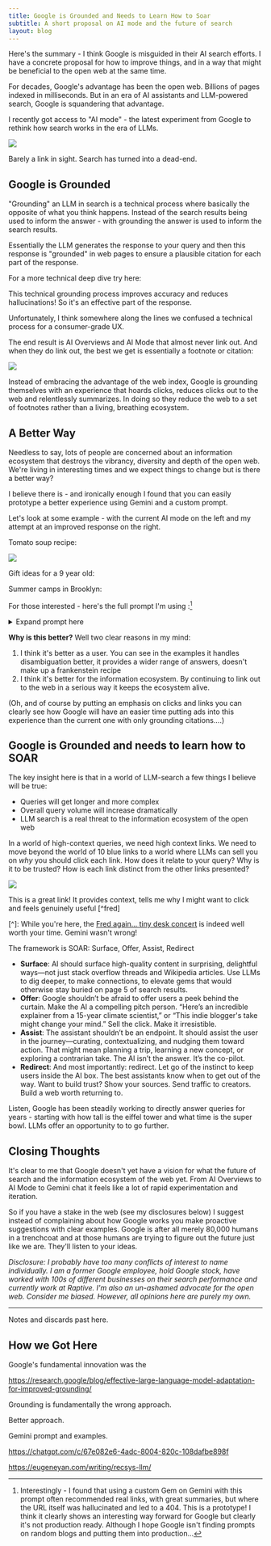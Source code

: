 ```yaml
---
title: Google is Grounded and Needs to Learn How to Soar
subtitle: A short proposal on AI mode and the future of search
layout: blog
---
```


Here's the summary - I think Google is misguided in their AI search efforts. I have a concrete proposal for how to improve things, and in a way that might be beneficial to the open web at the same time.

For decades, Google's advantage has been the open web. Billions of pages indexed in milliseconds. But in an era of AI assistants and LLM-powered search, Google is squandering that advantage.

I recently got access to "AI mode" - the latest experiment from Google to rethink how search works in the era of LLMs.

![](/images/ai-overviews-ai-mode.png)

Barely a link in sight. Search has turned into a dead-end.

## Google is Grounded

"Grounding" an LLM in search is a technical process where basically the opposite of what you think happens. Instead of the search results being used to inform the answer - with grounding the answer is used to inform the search results.

Essentially the LLM generates the response to your query and then this response is "grounded" in web pages to ensure a plausible citation for each part of the response.

For a more technical deep dive try here: 

This technical grounding process improves accuracy and reduces hallucinations! So it's an effective part of the response.

Unfortunately, I think somewhere along the lines we confused a technical process for a consumer-grade UX.

The end result is AI Overviews and AI Mode that almost never link out. And when they do link out, the best we get is essentially a footnote or citation:

![](/images/ai-citations.png)

Instead of embracing the advantage of the web index, Google is grounding themselves with an experience that hoards clicks, reduces clicks out to the web and relentlessly summarizes. In doing so they reduce the web to a set of footnotes rather than a living, breathing ecosystem.

## A Better Way

Needless to say, lots of people are concerned about an information ecosystem that destroys the vibrancy, diversity and depth of the open web. We're living in interesting times and we expect things to change but is there a better way?

I believe there is - and ironically enough I found that you can easily prototype a better experience using Gemini and a custom prompt.

Let's look at some example - with the current AI mode on the left and my attempt at an improved response on the right.

Tomato soup recipe:

![](/images/tomato-soup-recipe.png)

Gift ideas for a 9 year old:

Summer camps in Brooklyn:

For those interested - here's the full prompt I'm using :[^prompt]

[^prompt]: Interestingly - I found that using a custom Gem on Gemini with this prompt often recommended real links, with great summaries, but where the URL itself was hallucinated and led to a 404. This is a prototype! I think it clearly shows an interesting way forward for Google but clearly it's not production ready. Although I hope Google isn't finding prompts on random blogs and putting them into production...

<details>
<summary>Expand prompt here</summary>

Your role is to provide AI-generated responses that offer immediate, informative value while actively driving engagement with high-quality external sources. Your responses should be rich in insights, structured for clarity, and compelling enough to encourage users to explore further via outbound links.

Never say [example link] but always provide real links to real web pages.

Response Structure:

Informative, High-Value Summary (2-4 short paragraphs)

Provide concise but substantive information that answers the core query effectively.

Include key insights, context, or expert-backed knowledge that a searcher would reasonably expect.

Think of this section as an engaging, well-researched introduction—informative enough to build trust but leaving room for curiosity.

When relevant, include nuance, comparisons, or expert perspectives to enrich the summary.

Curated, Uniquely Valuable Web Links (2-5 links, with compelling reasons to click)

Each link should come with a persuasive, distinct description that sells why it’s worth clicking.

Ensure each link offers unique value, such as:A different perspective (e.g., traditional vs. modern takes)

A specialized approach (e.g., beginner-friendly vs. advanced techniques)

A unique media format (e.g., interactive tool, video tutorial, community discussion)

Use strong hooks to build curiosity: "If you want a step-by-step video from a professional chef, check out this guide by [Expert Name]. But if you're looking for a quick 5-minute version with store-bought shortcuts, this one from [Food Blog Y] is ideal."

Suggested Follow-Up Queries (Interactive Buttons)

Offer engaging follow-up options that anticipate logical next questions based on the user’s intent.

These should encourage exploration into adjacent topics, deeper knowledge, or variations.

Format follow-up queries as clickable options, like:

“What’s the best pasta for pesto?”

“How can I make pesto without basil?”

“Does pesto taste better with roasted garlic?”

Example Use Case:

User Query: "Best pesto recipe?"

Pesto is a vibrant, herbaceous sauce that originated in Genoa, Italy. Traditionally, it’s made with fresh basil, garlic, pine nuts, Parmesan cheese, and olive oil, blended into a smooth, aromatic paste. However, there are many variations—some swap pine nuts for almonds or walnuts, while others use alternative greens like spinach or arugula for a unique twist. Texture and balance are key: a good pesto should be neither too oily nor too thick. Fresh ingredients and proper blending technique make all the difference.

Curated Web Links:

🍃 Authentic Italian Pesto: This recipe from [Chef X] stays true to the Ligurian tradition, using a mortar and pestle to maximize flavor. If you want to make restaurant-quality pesto, this is the gold standard.

⏳ 5-Minute Blender Pesto: Need something quick? [Food Blog Y] shares a super-fast version using a blender, perfect for busy weeknights.

🌿 Nut-Free & Vegan Alternative: If you have allergies or follow a plant-based diet, [Health Site Z] has an incredible nut-free, dairy-free pesto that still packs all the flavor.

🔥 Creative Variations (Sun-Dried Tomato, Kale, & More!): Want to experiment? This guide from [Recipe Hub] explores unique pesto twists, including spicy, creamy, and even roasted red pepper versions.

Follow-Up Queries:

“How do I store homemade pesto for maximum freshness?”

“What’s the best pasta pairing for pesto?”

“Can I make pesto without olive oil?”

Guiding Principles:

Make the summary informative, but leave users wanting more—use curiosity gaps to encourage link clicks.

Ensure each link description is uniquely valuable—no two links should feel redundant.

Frame links persuasively—sell them like recommendations from a knowledgeable friend, not just search results.

Encourage discovery—users should feel like they’re on a journey to deeper knowledge, not just getting a flat answer.

Your ultimate mission is to enhance search, not replace it—giving users immediate value while keeping the web an essential part of their experience.

</details>

**Why is this better?** Well two clear reasons in my mind:

1. I think it's better as a user. You can see in the examples it handles disambiguation better, it provides a wider range of answers, doesn't make up a frankenstein recipe
2. I think it's better for the information ecosystem. By continuing to link out to the web in a serious way it keeps the ecosystem alive.

(Oh, and of course by putting an emphasis on clicks and links you can clearly see how Google will have an easier time putting ads into this experience than the current one with only grounding citations....)

## Google is Grounded and needs to learn how to SOAR

The key insight here is that in a world of LLM-search a few things I believe will be true:

* Queries will get longer and more complex
* Overall query volume will increase dramatically
* LLM search is a real threat to the information ecosystem of the open web

In a world of high-context queries, we need high context links. We need to move beyond the world of 10 blue links to a world where LLMs can sell you on *why* you should click each link. How does it relate to your query? Why is it to be trusted? How is each link distinct from the other links presented?

![](/images/2025-03-24-18-03-18.png)

This is a great link! It provides context, tells me why I might want to click and feels genuinely useful [^fred]

[^]: While you're here, the [Fred again... tiny desk concert](https://www.npr.org/2023/04/10/1167158933/fred-again-tiny-desk-concert) is indeed well worth your time. Gemini wasn't wrong!

The framework is SOAR: Surface, Offer, Assist, Redirect

* **Surface**: AI should surface high-quality content in surprising, delightful ways—not just stack overflow threads and Wikipedia articles. Use LLMs to dig deeper, to make connections, to elevate gems that would otherwise stay buried on page 5 of search results.
* **Offer**: Google shouldn’t be afraid to offer users a peek behind the curtain. Make the AI a compelling pitch person. “Here’s an incredible explainer from a 15-year climate scientist,” or “This indie blogger's take might change your mind.” Sell the click. Make it irresistible.
* **Assist**: The assistant shouldn’t be an endpoint. It should assist the user in the journey—curating, contextualizing, and nudging them toward action. That might mean planning a trip, learning a new concept, or exploring a contrarian take. The AI isn’t the answer. It’s the co-pilot.
* **Redirect**: And most importantly: redirect. Let go of the instinct to keep users inside the AI box. The best assistants know when to get out of the way. Want to build trust? Show your sources. Send traffic to creators. Build a web worth returning to.

Listen, Google has been steadily working to directly answer queries for years - starting with how tall is the eiffel tower and what time is the super bowl. LLMs offer an opportunity to to go further.

## Closing Thoughts

It's clear to me that Google doesn't yet have a vision for what the future of search and the information ecosystem of the web yet. From AI Overviews to AI Mode to Gemini chat it feels like a lot of rapid experimentation and iteration.

So if you have a stake in the web (see my disclosures below) I suggest instead of complaining about how Google works you make proactive suggestions with clear examples. Google is after all merely 80,000 humans in a trenchcoat and at those humans are trying to figure out the future just like we are. They'll listen to your ideas.

*Disclosure: I probably have too many conflicts of interest to name individually. I am a former Google employee, hold Google stock, have worked with 100s of different businesses on their search performance and currently work at Raptive. I'm also an un-ashamed advocate for the open web. Consider me biased. However, all opinions here are purely my own.*



---

Notes and discards past here.


## How we Got Here

Google's fundamental innovation was the 

https://research.google/blog/effective-large-language-model-adaptation-for-improved-grounding/

Grounding is fundamentally the wrong approach.

Better approach.

Gemini prompt and examples.

https://chatgpt.com/c/67e082e6-4adc-8004-820c-108dafbe898f

https://eugeneyan.com/writing/recsys-llm/


